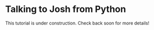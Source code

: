 # Talking to Josh from Python

This tutorial is under construction. Check back soon for more details!